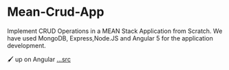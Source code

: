 # Mean-Crud-App
Implement CRUD Operations in a MEAN Stack Application from Scratch. We have used MongoDB, Express,Node.JS and Angular 5 for the application development.

🖌 up on Angular 
<a href="https://www.youtube.com/watch?v=UYh6EvpQquw">...src</a>
